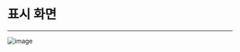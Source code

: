 # 표시 화면
***
![image](https://github.com/user-attachments/assets/3424fe74-d91c-4f38-87a2-f8d82d99b258)

